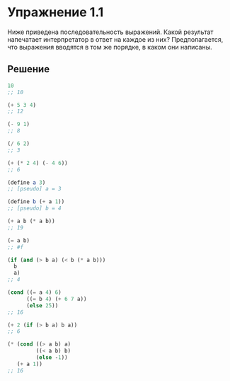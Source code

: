 # Упражнение 1.1

Ниже приведена последовательность выражений. Какой результат напечатает интерпретатор в ответ на каждое из них? Предполагается, что выражения вводятся в том же порядке, в каком они написаны.

## Решение

```scheme
10
;; 10

(+ 5 3 4)
;; 12

(- 9 1)
;; 8

(/ 6 2)
;; 3

(+ (* 2 4) (- 4 6))
;; 6

(define a 3)
;; [pseudo] a = 3

(define b (+ a 1))
;; [pseudo] b = 4

(+ a b (* a b))
;; 19

(= a b)
;; #f

(if (and (> b a) (< b (* a b)))
  b
  a)
;; 4

(cond ((= a 4) 6)
      ((= b 4) (+ 6 7 a))
      (else 25))
;; 16

(+ 2 (if (> b a) b a))
;; 6

(* (cond ((> a b) a)
         ((< a b) b)
         (else -1))
   (+ a 1))
;; 16
```
